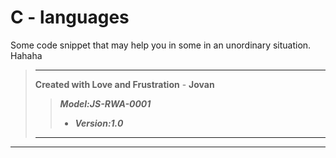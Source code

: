 # C - languages
Some code snippet that may help you in some in an unordinary situation. Hahaha

> ---
> ****Created with Love and Frustration**** - __Jovan__
>	> ***Model:__JS-RWA-0001__***
>	> - ***Version:__1.0__***
>	------
---
